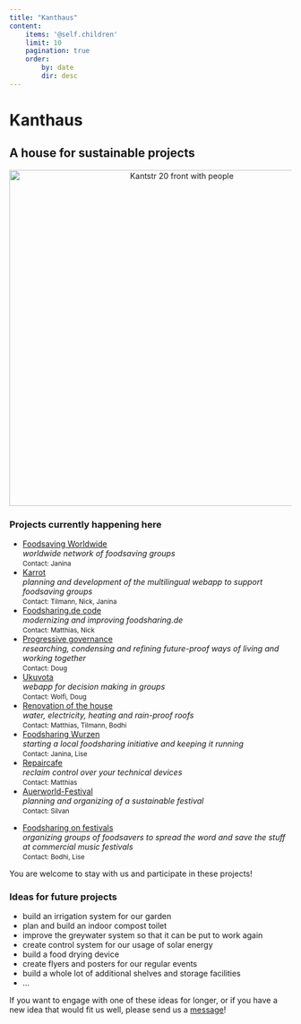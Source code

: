 ```yaml
---
title: "Kanthaus"
content:
    items: '@self.children'
    limit: 10
    pagination: true
    order:
        by: date
        dir: desc
---
```


# Kanthaus

## A house for sustainable projects

<p align="center">
  <img src="/pics/kanthausFolk1.jpg" alt="Kantstr 20 front with people" height="600px">
  <br/>
</p>

### Projects currently happening here

- [Foodsaving Worldwide](http://foodsaving.world/)<br>
  _worldwide network of foodsaving groups_<br>
  <small>Contact: Janina</small>
- [Karrot](https://github.com/yunity/karrot-frontend)<br>
  _planning and development of the multilingual webapp to support foodsaving groups_<br>
  <small>Contact: Tilmann, Nick, Janina</small>
- [Foodsharing.de code](https://devblog.foodsharing.de)<br>
  _modernizing and improving foodsharing.de_<br>
  <small>Contact: Matthias, Nick</small>
- [Progressive governance](/governance/constitution)<br>
  _researching, condensing and refining future-proof ways of living and working together_<br>
  <small>Contact: Doug</small>
- [Ukuvota](https://gitlab.com/yunity/ukuvota)<br>
  _webapp for decision making in groups_<br>
  <small>Contact: Wolfi, Doug</small>
- [Renovation of the house](https://gitlab.com/kanthaus/kanthaus-public/issues)<br>
  _water, electricity, heating and rain-proof roofs_<br>
  <small>Contact: Matthias, Tilmann, Bodhi</small>
- [Foodsharing Wurzen](/projects/foodsharing)<br>
  _starting a local foodsharing initiative and keeping it running_<br>
  <small>Contact: Janina, Lise</small>
- [Repaircafe](/projects/repaircafe)<br>
  _reclaim control over your technical devices_<br>
  <small>Contact: Matthias</small>
- [Auerworld-Festival](https://auerworld-festival.de/)<br>
  _planning and organizing of a sustainable festival_<br>
  <small>Contact: Silvan</small>
<!--- - [Trichter](https://trichter.cc/)<br>
  _calendar of alternative events for Leipzig_<br>
  <small>Contact: Chandi</small> -->
- [Foodsharing on festivals](https://wiki.foodsharing.de/Ablauf:_Mit_foodsharing_auf_Festivals)<br>
  _organizing groups of foodsavers to spread the word and save the stuff at commercial music festivals_<br>
  <small>Contact: Bodhi, Lise</small>

You are welcome to stay with us and participate in these projects!

### Ideas for future projects

- build an irrigation system for our garden
- plan and build an indoor compost toilet
- improve the greywater system so that it can be put to work again
- create control system for our usage of solar energy
- build a food drying device
- create flyers and posters for our regular events
- build a whole lot of additional shelves and storage facilities
- ...

If you want to engage with one of these ideas for longer, or if you have a new idea that would fit us well, please send us a [message](/contact)!
